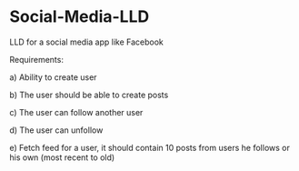 # Social-Media-LLD
LLD for a social media app like Facebook

Requirements:

a) Ability to create user

b) The user should be able to create posts

c) The user can follow another user

d) The user can unfollow

e) Fetch feed for a user, it should contain 10 posts from users he follows or his own (most recent to old)
